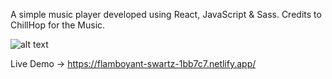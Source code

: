 A simple music player developed using React, JavaScript & Sass. Credits to ChillHop for the Music.

![alt text](https://i.imgur.com/C705LHs.jpg)

Live Demo -> https://flamboyant-swartz-1bb7c7.netlify.app/
